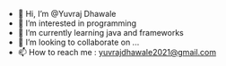- 👋 Hi, I’m @Yuvraj Dhawale
- 👀 I’m interested in programming 
- 🌱 I’m currently learning java and frameworks
- 💞️ I’m looking to collaborate on ...
- 📫 How to reach me : yuvrajdhawale2021@gmail.com 

<!---
YuvrajDhawaleJava/YuvrajDhawaleJava is a ✨ special ✨ repository because its `README.md` (this file) appears on your GitHub profile.
You can click the Preview link to take a look at your changes.
--->
